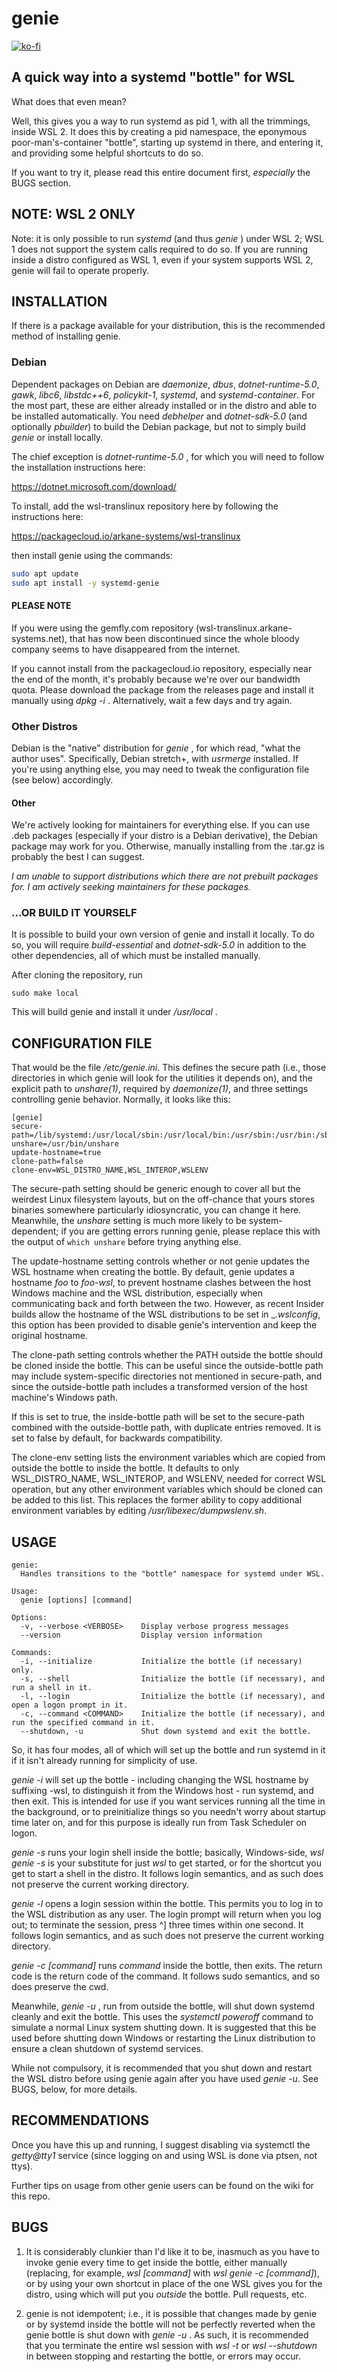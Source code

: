 # genie

[![ko-fi](https://www.ko-fi.com/img/githubbutton_sm.svg)](https://ko-fi.com/I3I1VA18)

## A quick way into a systemd "bottle" for WSL

What does that even mean?

Well, this gives you a way to run systemd as pid 1, with all the trimmings, inside WSL 2. It does this by creating a pid namespace, the eponymous poor-man's-container "bottle", starting up systemd in there, and entering it, and providing some helpful shortcuts to do so.

If you want to try it, please read this entire document first, _especially_ the BUGS section.

## NOTE: WSL 2 ONLY

Note: it is only possible to run _systemd_ (and thus _genie_ ) under WSL 2; WSL 1 does not support the system calls required to do so. If you are running inside a distro configured as WSL 1, even if your system supports WSL 2, genie will fail to operate properly.

## INSTALLATION

If there is a package available for your distribution, this is the recommended method of installing genie.

### Debian

Dependent packages on Debian are _daemonize_, _dbus_, _dotnet-runtime-5.0_, _gawk_, _libc6_, _libstdc++6_, _policykit-1_, _systemd_, and _systemd-container_. For the most part, these are either already installed or in the distro and able to be installed automatically. You need _debhelper_ and _dotnet-sdk-5.0_ (and optionally _pbuilder_) to build the Debian package, but not to simply build _genie_ or install locally.

The chief exception is _dotnet-runtime-5.0_ , for which you will need to follow the installation instructions here:

https://dotnet.microsoft.com/download/

To install, add the wsl-translinux repository here by following the instructions here:

https://packagecloud.io/arkane-systems/wsl-translinux

then install genie using the commands:

```bash
sudo apt update
sudo apt install -y systemd-genie
```

#### PLEASE NOTE

If you were using the gemfly.com repository (wsl-translinux.arkane-systems.net), that has now been discontinued since the whole bloody company seems to have disappeared from the internet.

If you cannot install from the packagecloud.io repository, especially near the end of the month, it's probably because we're over our bandwidth quota. Please download the package from the releases page and install it manually using _dpkg -i_ . Alternatively, wait a few days and try again.

### Other Distros

Debian is the "native" distribution for _genie_ , for which read, "what the author uses". Specifically, Debian stretch+, with _usrmerge_ installed. If you're using anything else, you may need to tweak the configuration file (see below) accordingly.

#### Other

We're actively looking for maintainers for everything else. If you can use .deb packages (especially if your distro is a Debian derivative), the Debian package may work for you. Otherwise, manually installing from the .tar.gz is probably the best I can suggest.

_I am unable to support distributions which there are not prebuilt packages for. I am actively seeking maintainers for these packages._

### ...OR BUILD IT YOURSELF

It is possible to build your own version of genie and install it locally. To do so, you will require _build-essential_ and _dotnet-sdk-5.0_ in addition to the other dependencies, all of which must be installed manually.

After cloning the repository, run

```
sudo make local
```

This will build genie and install it under _/usr/local_ .

## CONFIGURATION FILE

That would be the file _/etc/genie.ini_. This defines the secure path (i.e., those directories in which genie will look for the utilities it depends on), and the explicit path to _unshare(1)_, required by _daemonize(1)_, and three settings controlling genie behavior. Normally, it looks like this:

```
[genie]
secure-path=/lib/systemd:/usr/local/sbin:/usr/local/bin:/usr/sbin:/usr/bin:/sbin:/bin
unshare=/usr/bin/unshare
update-hostname=true
clone-path=false
clone-env=WSL_DISTRO_NAME,WSL_INTEROP,WSLENV
```

The secure-path setting should be generic enough to cover all but the weirdest Linux filesystem layouts, but on the off-chance that yours stores binaries somewhere particularly idiosyncratic, you can change it here. Meanwhile, the _unshare_ setting is much more likely to be system-dependent; if you are getting errors running genie, please replace this with the output of `which unshare` before trying anything else.

The update-hostname setting controls whether or not genie updates the WSL hostname when creating the bottle. By default, genie updates a hostname _foo_ to _foo-wsl_, to prevent hostname clashes between the host Windows machine and the WSL distribution, especially when communicating back and forth between the two. However, as recent Insider builds allow the hostname of the WSL distributions to be set in __.wslconfig_, this option has been provided to disable genie's intervention and keep the original hostname.

The clone-path setting controls whether the PATH outside the bottle should be cloned inside the bottle. This can be useful since
the outside-bottle path may include system-specific directories not mentioned in secure-path, and since the outside-bottle path includes a transformed version of the host machine's Windows path.

If this is set to true, the inside-bottle path will be set to the secure-path combined with the outside-bottle path, with duplicate entries removed. It is set to false by default, for backwards compatibility.

The clone-env setting lists the environment variables which are copied from outside the bottle to inside the bottle. It defaults to only WSL_DISTRO_NAME, WSL_INTEROP, and WSLENV, needed for correct WSL operation, but any other environment variables which should be cloned can be added to this list. This replaces the former ability to copy additional environment variables by editing _/usr/libexec/dumpwslenv.sh_.

## USAGE

```
genie:
  Handles transitions to the "bottle" namespace for systemd under WSL.

Usage:
  genie [options] [command]

Options:
  -v, --verbose <VERBOSE>    Display verbose progress messages
  --version                  Display version information

Commands:
  -i, --initialize           Initialize the bottle (if necessary) only.
  -s, --shell                Initialize the bottle (if necessary), and run a shell in it.
  -l, --login                Initialize the bottle (if necessary), and open a logon prompt in it.
  -c, --command <COMMAND>    Initialize the bottle (if necessary), and run the specified command in it.
  --shutdown, -u             Shut down systemd and exit the bottle.
```

So, it has four modes, all of which will set up the bottle and run systemd in it if it isn't already running for simplicity of use.

_genie -i_ will set up the bottle - including changing the WSL hostname by suffixing -wsl, to distinguish it from the Windows host -  run systemd, and then exit. This is intended for use if you want services running all the time in the background, or to preinitialize things so you needn't worry about startup time later on, and for this purpose is ideally run from Task Scheduler on logon.

_genie -s_ runs your login shell inside the bottle; basically, Windows-side, _wsl genie -s_ is your substitute for just _wsl_ to get started, or for the shortcut you get to start a shell in the distro. It follows login semantics, and as such does not preserve the current working directory.

_genie -l_ opens a login session within the bottle. This permits you to log in to the WSL distribution as any user. The login prompt will return when you log out; to terminate the session, press ^] three times within one second. It follows login semantics, and as such does not preserve the current working directory.

_genie -c [command]_ runs _command_ inside the bottle, then exits. The return code is the return code of the command. It follows sudo semantics, and so does preserve the cwd.

Meanwhile, _genie -u_ , run from outside the bottle, will shut down systemd cleanly and exit the bottle. This uses the _systemctl poweroff_ command to simulate a normal Linux system shutting down. It is suggested that this be used before shutting down Windows or restarting the Linux distribution to ensure a clean shutdown of systemd services.

While not compulsory, it is recommended that you shut down and restart the WSL distro before using genie again after you have used _genie -u_. See BUGS, below, for more details.

## RECOMMENDATIONS

Once you have this up and running, I suggest disabling via systemctl the _getty@tty1_ service (since logging on and using WSL is done via ptsen, not ttys).

Further tips on usage from other genie users can be found on the wiki for this repo.

## BUGS

1. It is considerably clunkier than I'd like it to be, inasmuch as you have to invoke genie every time to get inside the bottle, either manually (replacing, for example, _wsl [command]_ with _wsl genie -c [command]_), or by using your own shortcut in place of the one WSL gives you for the distro, using which will put you _outside_ the bottle. Pull requests, etc.

2. genie is not idempotent; i.e., it is possible that changes made by genie or by systemd inside the bottle will not be perfectly reverted when the genie bottle is shut down with _genie -u_ . As such, it is recommended that you terminate the entire wsl session with _wsl -t <distro>_ or _wsl --shutdown_ in between stopping and restarting the bottle, or errors may occur.
